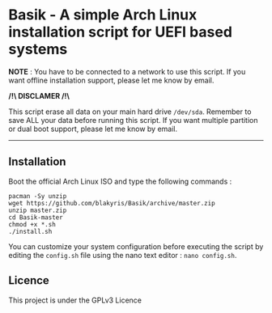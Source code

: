 # Basik - A simple Arch Linux installation script for UEFI based systems

**NOTE** : You have to be connected to a network to use this script. If you want offline installation support, please let me know by email.

**/!\\ DISCLAMER /!\\**

This script erase all data on your main hard drive  ``` /dev/sda ```. Remember to save ALL your data before running this script.
If you want multiple partition or dual boot support, please let me know by email.
_____________________________________________________________________________________________________________

## Installation


Boot the official Arch Linux ISO and type the following commands :

```
pacman -Sy unzip
wget https://github.com/blakyris/Basik/archive/master.zip
unzip master.zip
cd Basik-master
chmod +x *.sh
./install.sh
```

You can customize your system configuration before executing the script by editing the ``` config.sh ``` file using the nano text editor : ``` nano config.sh ```.

## Licence

This project is under the GPLv3 Licence
